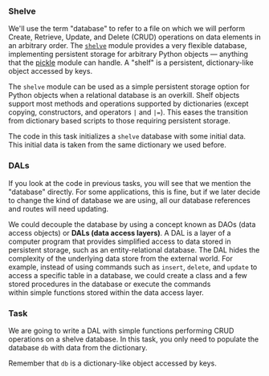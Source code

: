### Shelve
We'll use the term "database" to refer to a file on which we will perform Create, Retrieve, Update, and Delete (CRUD) operations on data elements in an arbitrary order.
The [`shelve`](https://docs.python.org/3/library/shelve.html) module provides a very flexible database, implementing persistent storage for arbitrary Python objects — anything that the [pickle](https://docs.python.org/3/library/pickle.html#module-pickle) module can handle.
A "shelf" is a persistent, dictionary-like object accessed by keys.

The `shelve` module can be used as a simple persistent storage option for Python objects when a relational database is an overkill. Shelf objects support most methods and operations supported by dictionaries (except copying, constructors, and operators `|` and `|=`). 
This eases the transition from dictionary based scripts to those requiring persistent storage.

The code in this task initializes a `shelve` database with some initial data. This initial data is taken from the same dictionary we used before.

### DALs

If you look at the code in previous tasks, you will see that we mention the "database" directly. 
For some applications, this is fine, but if we later decide to change the kind of 
database we are using, all our database references and routes will need updating. 

We could decouple the database by using a concept known as DAOs (data access objects) or **DALs (data access layers)**.
A DAL is a layer of a computer program that provides simplified access to data stored in persistent storage, 
such as an entity-relational database. The DAL hides the complexity of the underlying data store from the external world.
For example, instead of using commands such as `insert`, `delete`, and `update` to access a specific table in a database, 
we could create a class and a few stored procedures in the database or execute the commands  
within simple functions stored within the data access layer.

### Task

We are going to write a DAL with simple functions performing CRUD operations on a shelve database. In this task, 
you only need to populate the database `db` with data from the dictionary. 

<div class="hint">

Remember that `db` is a dictionary-like object accessed by keys.
</div>
